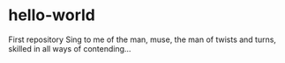 # hello-world
First repository
Sing to me of the man, muse, the man of twists and turns, skilled in all ways of contending...
